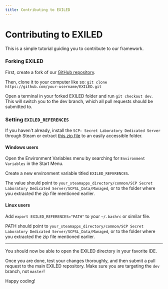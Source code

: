 ```yaml
---
title: Contributing to EXILED
---
```

# Contributing to EXILED

This is a simple tutorial guiding you to contribute to our framework.

### Forking EXILED
First, create a fork of our [GitHub repository](https://github.com/ExMod-Team/EXILED).

Then, clone it to your computer like so: `git clone https://github.com/your-username/EXILED.git`

Open a terminal in your forked EXILED folder and run ```git checkout dev```. This will switch you to the dev branch, which all pull requests should be submitted to.

### Setting `EXILED_REFERENCES`

If you haven't already, install the `SCP: Secret Laboratory Dedicated Server` through Steam or extract [this zip file](https://ExMod-Team.github.io/SL-References/Dev.zip) to an easily accessible folder.

#### Windows users
Open the Environment Variables menu by searching for `Environment Variables` in the Start Menu.

Create a new environment variable titled `EXILED_REFERENCES`.

The value should point to `your_steamapps_directory/common/SCP Secret Laboratory Dedicated Server/SCPSL_Data/Managed`, or to the folder where you extracted the zip file mentioned earlier.

#### Linux users
Add `export EXILED_REFERENCES="PATH"` to your `~/.bashrc` or similar file.

PATH should point to `your_steamapps_directory/common/SCP Secret Laboratory Dedicated Server/SCPSL_Data/Managed`, or to the folder where you extracted the zip file mentioned earlier.

---

You should now be able to open the EXILED directory in your favorite IDE.


Once you are done, test your changes thoroughly, and then submit a pull request to the main EXILED repository. Make sure you are targeting the `dev` branch, not `master`!

Happy coding!